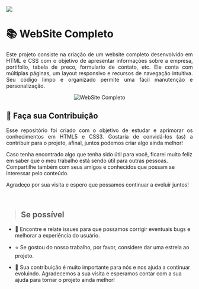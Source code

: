 <img src="http://img.shields.io/static/v1?label=STATUS&message=%20FINALIZADO&color=critical&style=for-the-badge"/>

<h1> 📚 WebSite Completo  </h1>

<p align="justify">
Este projeto consiste na criação de um website completo desenvolvido em HTML e CSS com o objetivo de apresentar informações sobre a empresa, portifolio, tabela de preco, formulario de contato, etc. Ele conta com múltiplas páginas, um layout responsivo e recursos de navegação intuitiva. Seu código limpo e organizado permite uma fácil manutenção e personalização.
</p>

<p align="center">
        <img src="images/animals/2023-04-06-19-07-26.gif"alt="WebSite Completo">
</p>

## 🤝 Faça sua Contribuição 
<p align="justify">
Esse repositório foi criado com o objetivo de estudar e aprimorar os conhecimentos em HTML5 e CSS3. Gostaría de convidá-los (as) a contribuir para o projeto, afinal, juntos podemos criar algo ainda melhor!

Caso tenha encontrado algo que tenha sido útil para você, ficarei muito feliz em saber que o meu trabalho está sendo útil para outras pessoas. Compartilhe também com seus amigos e conhecidos que possam se interessar pelo conteúdo.

Agradeço por sua visita e espero que possamos continuar a evoluir juntos!
</p>
</br>

> ## Se possível
<p align="justify">
    
- 🐛 Encontre e relate issues para que possamos corrigir eventuais bugs e melhorar a experiência do usuário.</br>

- ⭐️ Se gostou do nosso trabalho, por favor, considere dar uma estrela ao projeto.</br>

- 🤝 Sua contribuição é muito importante para nós e nos ajuda a continuar evoluindo. Agradecemos a sua visita e esperamos contar com a sua ajuda para tornar o projeto ainda melhor!
</p>
</br>
